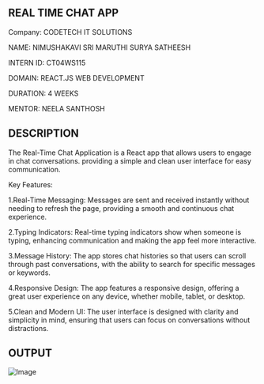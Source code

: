## REAL TIME CHAT APP

Company: CODETECH IT SOLUTIONS

NAME: NIMUSHAKAVI SRI MARUTHI SURYA SATHEESH

INTERN ID: CT04WS115

DOMAIN: REACT.JS WEB DEVELOPMENT

DURATION: 4 WEEKS

MENTOR: NEELA SANTHOSH

## DESCRIPTION

The Real-Time Chat Application is a React app that allows users to engage in chat conversations. providing a simple and clean user interface for easy communication.

Key Features:

1.Real-Time Messaging: Messages are sent and received instantly without needing to refresh the page, providing a smooth and continuous chat experience.

2.Typing Indicators: Real-time typing indicators show when someone is typing, enhancing communication and making the app feel more interactive.

3.Message History: The app stores chat histories so that users can scroll through past conversations, with the ability to search for specific messages or keywords.

4.Responsive Design: The app features a responsive design, offering a great user experience on any device, whether mobile, tablet, or desktop.

5.Clean and Modern UI: The user interface is designed with clarity and simplicity in mind, ensuring that users can focus on conversations without distractions.

## OUTPUT 
![Image](https://github.com/user-attachments/assets/0865e240-d66e-4b3c-9962-285ecb4e2f0c)
